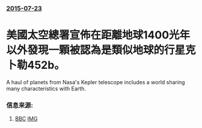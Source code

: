 ### [2015-07-23](/news/2015/07/23/index.md)

##### 
#  美國太空總署宣佈在距離地球1400光年以外發現一顆被認為是類似地球的行星克卜勒452b。 

A haul of planets from Nasa's Kepler telescope includes a world sharing many characteristics with Earth.


### 信息来源:

1. [BBC](http://www.bbc.co.uk/news/science-environment-33641648) [IMG](https://ichef.bbci.co.uk/news/1024/branded_news/1824E/production/_84449889_84449888.jpg)
